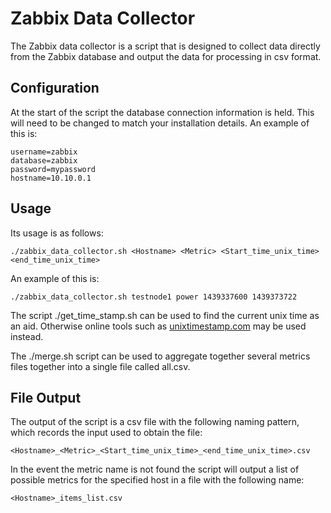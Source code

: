# Zabbix Data Collector

The Zabbix data collector is a script that is designed to collect data directly from the Zabbix database and output the data for processing in csv format. 

## Configuration

At the start of the script the database connection information is held. This will need to be changed to match your installation details. An example of this is:

```
username=zabbix
database=zabbix
password=mypassword
hostname=10.10.0.1
```

## Usage

Its usage is as follows: 

```
./zabbix_data_collector.sh <Hostname> <Metric> <Start_time_unix_time> <end_time_unix_time>
```

An example of this is: 

```
./zabbix_data_collector.sh testnode1 power 1439337600 1439373722
```

The script ./get_time_stamp.sh can be used to find the current unix time as an aid. Otherwise online tools such as [unixtimestamp.com](https://www.unixtimestamp.com/) may be used instead.

The ./merge.sh script can be used to aggregate together several metrics files together into a single file called all.csv.

## File Output

The output of the script is a csv file with the following naming pattern, which records the input used to obtain the file:

```
<Hostname>_<Metric>_<Start_time_unix_time>_<end_time_unix_time>.csv
```

In the event the metric name is not found the script will output a list of possible metrics for the specified host in a file with the following name:

```
<Hostname>_items_list.csv
```


